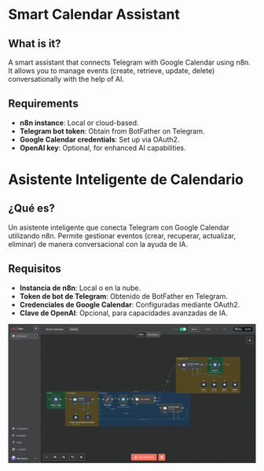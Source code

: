 # Smart Calendar Assistant

## What is it?

A smart assistant that connects Telegram with Google Calendar using n8n. It allows you to manage events (create, retrieve, update, delete) conversationally with the help of AI.

## Requirements

- **n8n instance**: Local or cloud-based.
- **Telegram bot token**: Obtain from BotFather on Telegram.
- **Google Calendar credentials**: Set up via OAuth2.
- **OpenAI key**: Optional, for enhanced AI capabilities.


# Asistente Inteligente de Calendario

## ¿Qué es?

Un asistente inteligente que conecta Telegram con Google Calendar utilizando n8n. Permite gestionar eventos (crear, recuperar, actualizar, eliminar) de manera conversacional con la ayuda de IA.

## Requisitos

- **Instancia de n8n**: Local o en la nube.
- **Token de bot de Telegram**: Obtenido de BotFather en Telegram.
- **Credenciales de Google Calendar**: Configuradas mediante OAuth2.
- **Clave de OpenAI**: Opcional, para capacidades avanzadas de IA.

![Calendar](Calendar-Human-loop.png)